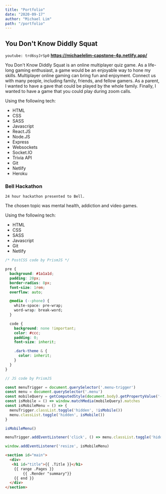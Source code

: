 ```yaml
---
title: "Portfolio"
date: "2020-09-17"
author: "Michael Lim"
path: "/portfolio"
---
```


## You Don't Know Diddly Squat

`youtube: trd6syJrSp0`
**https://michaelelim-capstone-4p.netlify.app/**

You Don't Know Diddly Squat is an online multiplayer quiz game.
As a life-long gaming enthusiast, a game would be an enjoyable way to hone my skills. 
Multiplayer online gaming can bring fun and enjoyment.
Connect us with many people, including family, friends, and fellow gamers.
As a parent, I wanted to have a gave that could be played by the whole family.
Finally, I wanted to have a game that you could play during zoom calls.

Using the following tech:
- HTML
- CSS
- SASS
- Javascript
- React.JS
- Node.JS
- Express
- Websockets
- Socket.IO
- Trivia API
- Git
- Netlify
- Heroku



### Bell Hackathon

`24 hour hackathon presented to Bell.`

The chosen topic was mental health, addiction and video games. 

Using the following tech:
  - HTML
  - CSS
  - SASS
  - Javascript
  - Git
  - Netlify

```css
/* PostCSS code by PrismJS */

pre {
  background: #1a1a1d;
  padding: 20px;
  border-radius: 8px;
  font-size: 1rem;
  overflow: auto;

  @media (--phone) {
    white-space: pre-wrap;
    word-wrap: break-word;
  }

  code {
    background: none !important;
    color: #ccc;
    padding: 0;
    font-size: inherit;

    .dark-theme & {
      color: inherit;
    }
  }
}
```

```js
// JS code by PrismJS

const menuTrigger = document.querySelector('.menu-trigger')
const menu = document.querySelector('.menu')
const mobileQuery = getComputedStyle(document.body).getPropertyValue('--phoneWidth')
const isMobile = () => window.matchMedia(mobileQuery).matches
const isMobileMenu = () => {
  menuTrigger.classList.toggle('hidden', !isMobile())
  menu.classList.toggle('hidden', isMobile())
}

isMobileMenu()

menuTrigger.addEventListener('click', () => menu.classList.toggle('hidden'))

window.addEventListener('resize', isMobileMenu)
```

```html
<section id="main">
  <div>
   <h1 id="title">{{ .Title }}</h1>
    {{ range .Pages }}
        {{ .Render "summary"}}
    {{ end }}
  </div>
</section>
```